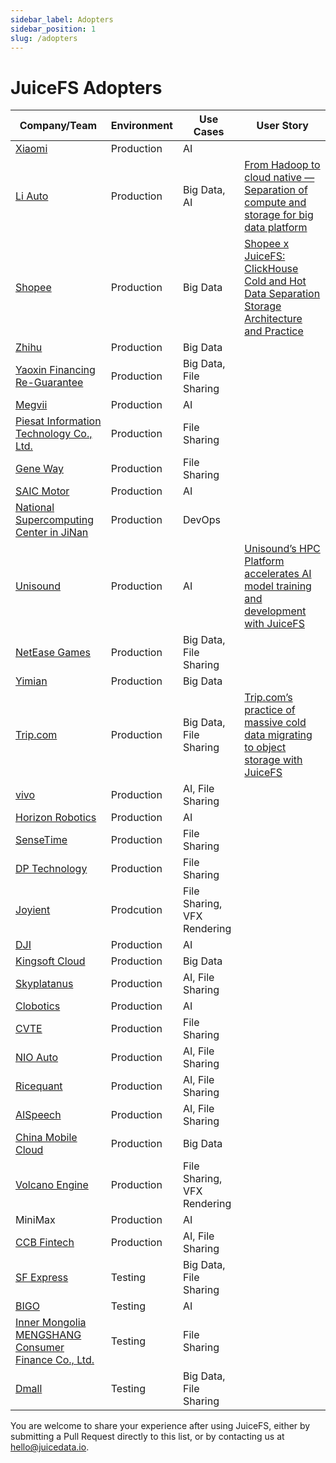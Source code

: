 ```yaml
---
sidebar_label: Adopters
sidebar_position: 1
slug: /adopters
---
```


# JuiceFS Adopters

| Company/Team                                                                            | Environment | Use Cases                   | User Story                                                                                                                                                                                                         |
|-----------------------------------------------------------------------------------------|-------------|-----------------------------|--------------------------------------------------------------------------------------------------------------------------------------------------------------------------------------------------------------------|
| [Xiaomi](https://www.mi.com/global)                                                     | Production  | AI                          |                                                                                                                                                                                                                    |
| [Li Auto](https://www.lixiang.com/en)                                                   | Production  | Big Data, AI                | [From Hadoop to cloud native — Separation of compute and storage for big data platform](https://juicefs.com/en/blog/solutions/from-hadoop-to-cloud-native-separation-of-compute-and-storage-for-big-data-platform) |
| [Shopee](https://shopee.com)                                                            | Production  | Big Data                    | [Shopee x JuiceFS: ClickHouse Cold and Hot Data Separation Storage Architecture and Practice](https://juicefs.com/en/blog/shopee-clickhouse-with-juicefs)                                                          |
| [Zhihu](https://www.zhihu.com)                                                          | Production  | Big Data                    |                                                                                                                                                                                                                    |
| [Yaoxin Financing Re-Guarantee](https://www.yaoxinhd.com)                               | Production  | Big Data, File Sharing      |                                                                                                                                                                                                                    |
| [Megvii](https://megvii.com)                                                            | Production  | AI                          |                                                                                                                                                                                                                    |
| [Piesat Information Technology Co., Ltd.](https://www.piesat.cn)                        | Production  | File Sharing                |                                                                                                                                                                                                                    |
| [Gene Way](https://www.geneway.cn)                                                      | Production  | File Sharing                |                                                                                                                                                                                                                    |
| [SAIC Motor](https://www.saicmotor.com/english)                                         | Production  | AI                          |                                                                                                                                                                                                                    |
| [National Supercomputing Center in JiNan](https://www.nsccjn.cn/)                       | Production  | DevOps                      |                                                                                                                                                                                                                    |
| [Unisound](https://www.unisound.com)                                                    | Production  | AI                          | [Unisound’s HPC Platform accelerates AI model training and development with JuiceFS](https://juicefs.com/en/blog/unisounds-hpc-platform-accelerates-ai-model-training-and-development-with-juicefs)                |
| [NetEase Games](https://www.neteasegames.com)                                           | Production  | Big Data, File Sharing      |                                                                                                                                                                                                                    |
| [Yimian](https://www.yimian.io)                                                         | Production  | Big Data                    |                                                                                                                                                                                                                    |
| [Trip.com](https://www.trip.com)                                                        | Production  | Big Data, File Sharing      | [Trip.com’s practice of massive cold data migrating to object storage with JuiceFS](https://juicefs.com/en/blog/user-stories/a-practice-of-massive-cold-data-migrating-to-oss-with-juicefs)                        |
| [vivo](https://www.vivo.com)                                                            | Production  | AI, File Sharing            |                                                                                                                                                                                                                    |
| [Horizon Robotics](https://horizon.ai)                                                  | Production  | AI                          |                                                                                                                                                                                                                    |
| [SenseTime](https://www.sensetime.com/en)                                               | Production  | File Sharing                |                                                                                                                                                                                                                    |
| [DP Technology](https://www.dp.tech)                                                    | Production  | File Sharing                |                                                                                                                                                                                                                    |
| [Joyient](http://www.joyient.com)                                                       | Prodcution  | File Sharing, VFX Rendering |                                                                                                                                                                                                                    |
| [DJI](https://www.dji.com)                                                              | Production  | AI                          |                                                                                                                                                                                                                    |
| [Kingsoft Cloud](https://en.ksyun.com)                                                  | Production  | Big Data                    |                                                                                                                                                                                                                    |
| [Skyplatanus](https://www.kuaidianyuedu.com)                                            | Production  | AI, File Sharing            |                                                                                                                                                                                                                    |
| [Clobotics](https://clobotics.com)                                                      | Production  | AI                          |                                                                                                                                                                                                                    |
| [CVTE](http://www.cvte.com/en)                                                          | Production  | File Sharing                |                                                                                                                                                                                                                    |
| [NIO Auto](https://www.nio.com)                                                         | Production  | AI, File Sharing            |                                                                                                                                                                                                                    |
| [Ricequant](https://www.ricequant.com)                                                  | Production  | AI, File Sharing            |                                                                                                                                                                                                                    |
| [AISpeech](https://www.aispeech.com)                                                    | Production  | AI, File Sharing            |                                                                                                                                                                                                                    |
| [China Mobile Cloud](https://ecloud.he.chinamobile.com)                                 | Production  | Big Data                    |                                                                                                                                                                                                                    |
| [Volcano Engine](https://www.volcengine.com)                                            | Production  | File Sharing, VFX Rendering |                                                                                                                                                                                                                    |
| MiniMax                                                                                 | Production  | AI                          |                                                                                                                                                                                                                    |
| [CCB Fintech](https://www.ccbft.com)                                                    | Production  | AI, File Sharing            |                                                                                                                                                                                                                    |
| [SF Express](https://www.sf-express.com)                                                | Testing     | Big Data, File Sharing      |                                                                                                                                                                                                                    |
| [BIGO](https://bigo.tv)                                                                 | Testing     | AI                          |                                                                                                                                                                                                                    |
| [Inner Mongolia MENGSHANG Consumer Finance Co., Ltd.](https://www.mengshangxiaofei.com) | Testing     | File Sharing                |                                                                                                                                                                                                                    |
| [Dmall](https://www.dmall.com/en)                                                       | Testing     | Big Data, File Sharing      |                                                                                                                                                                                                                    |

You are welcome to share your experience after using JuiceFS, either by submitting a Pull Request directly to this list, or by contacting us at hello@juicedata.io.
